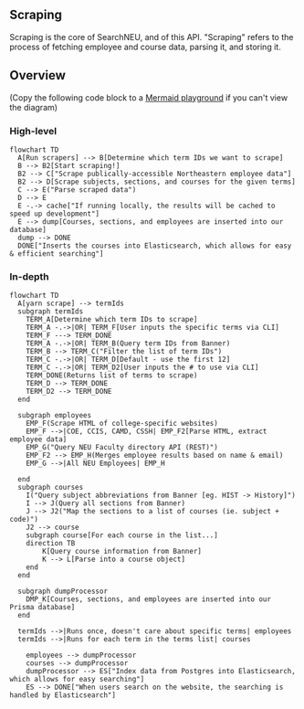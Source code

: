## Scraping

Scraping is the core of SearchNEU, and of this API. "Scraping" refers to the process of fetching employee and course data, parsing it, and storing it.

## Overview

(Copy the following code block to a [Mermaid playground](https://mermaid.live/edit#eyJjb2RlIjoiZ3JhcGggVERcbiAgICBBW0NocmlzdG1hc10gLS0-fEdldCBtb25leXwgQihHbyBzaG9wcGluZylcbiAgICBCIC0tPiBDe0xldCBtZSB0aGlua31cbiAgICBDIC0tPnxPbmV8IERbTGFwdG9wXVxuICAgIEMgLS0-fFR3b3wgRVtpUGhvbmVdXG4gICAgQyAtLT58VGhyZWV8IEZbZmE6ZmEtY2FyIENhcl1cbiAgIiwibWVybWFpZCI6IntcbiAgXCJ0aGVtZVwiOiBcImRhcmtcIlxufSIsInVwZGF0ZUVkaXRvciI6ZmFsc2UsImF1dG9TeW5jIjp0cnVlLCJ1cGRhdGVEaWFncmFtIjpmYWxzZX0) if you can't view the diagram)

### High-level

```mermaid
flowchart TD
  A[Run scrapers] --> B[Determine which term IDs we want to scrape]
  B --> B2[Start scraping!]
  B2 --> C["Scrape publically-accessible Northeastern employee data"]
  B2 --> D[Scrape subjects, sections, and courses for the given terms]
  C --> E("Parse scraped data")
  D --> E
  E -.-> cache["If running locally, the results will be cached to speed up development"]
  E --> dump[Courses, sections, and employees are inserted into our database]
  dump --> DONE
  DONE["Inserts the courses into Elasticsearch, which allows for easy & efficient searching"]
```

### In-depth

```mermaid
flowchart TD
  A[yarn scrape] --> termIds
  subgraph termIds
    TERM_A[Determine which term IDs to scrape]
    TERM_A -.->|OR| TERM_F[User inputs the specific terms via CLI]
    TERM_F ---> TERM_DONE
    TERM_A -.->|OR| TERM_B(Query term IDs from Banner)
    TERM_B --> TERM_C("Filter the list of term IDs")
    TERM_C -.->|OR| TERM_D[Default - use the first 12]
    TERM_C -.->|OR| TERM_D2[User inputs the # to use via CLI]
    TERM_DONE(Returns list of terms to scrape)
    TERM_D --> TERM_DONE
    TERM_D2 --> TERM_DONE
  end

  subgraph employees
    EMP_F(Scrape HTML of college-specific websites)
    EMP_F -->|COE, CCIS, CAMD, CSSH| EMP_F2[Parse HTML, extract employee data]
    EMP_G("Query NEU Faculty directory API (REST)")
    EMP_F2 --> EMP_H(Merges employee results based on name & email)
    EMP_G -->|All NEU Employees| EMP_H

  end
  subgraph courses
    I("Query subject abbreviations from Banner [eg. HIST -> History]")
    I --> J(Query all sections from Banner)
    J --> J2("Map the sections to a list of courses (ie. subject + code)")
    J2 --> course
    subgraph course[For each course in the list...]
    direction TB
        K[Query course information from Banner]
        K --> L[Parse into a course object]
    end
  end

  subgraph dumpProcessor
    DMP_K[Courses, sections, and employees are inserted into our Prisma database]
  end

  termIds -->|Runs once, doesn't care about specific terms| employees
  termIds -->|Runs for each term in the terms list| courses

    employees --> dumpProcessor
    courses --> dumpProcessor
    dumpProcessor --> ES["Index data from Postgres into Elasticsearch, which allows for easy searching"]
    ES --> DONE["When users search on the website, the searching is handled by Elasticsearch"]
```
